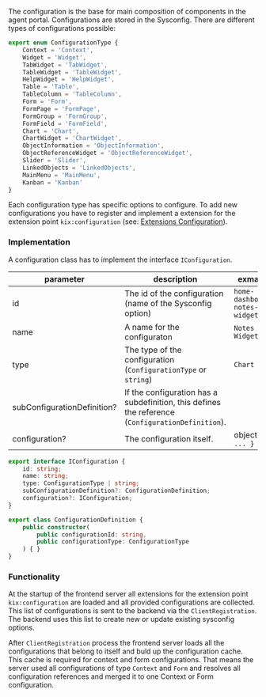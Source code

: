 The configuration is the base for main composition of components in the agent portal. Configurations are stored in the Sysconfig. There are different types of configurations possible:
```typescript
export enum ConfigurationType {
    Context = 'Context',
    Widget = 'Widget',
    TabWidget = 'TabWidget',
    TableWidget = 'TableWidget',
    HelpWidget = 'HelpWidget',
    Table = 'Table',
    TableColumn = 'TableColumn',
    Form = 'Form',
    FormPage = 'FormPage',
    FormGroup = 'FormGroup',
    FormField = 'FormField',
    Chart = 'Chart',
    ChartWidget = 'ChartWidget',
    ObjectInformation = 'ObjectInformation',
    ObjectReferenceWidget = 'ObjectReferenceWidget',
    Slider = 'Slider',
    LinkedObjects = 'LinkedObjects',
    MainMenu = 'MainMenu',
    Kanban = 'Kanban'
}
```
Each configuration type has specific options to configure. To add new configurations you have to register and implement a extension for the extension point `kix:configuration` (see: [Extensions Configuration](#kix_configuration)).

### Implementation
A configuration class has to implement the interface `IConfiguration`.

| parameter                   | description                                                                                       | exmaple                       |
| --------------------------- | ------------------------------------------------------------------------------------------------- | ----------------------------- |
| id                          | The id of the configuration (name of the Sysconfig option)                                        | `home-dashboard-notes-widget` |
| name                        | A name for the configuraton                                                                       | `Notes Widget`                |
| type                        | The type of the configuration (`ConfigurationType` or `string`)                                   | `Chart`                       |
| subConfigurationDefinition? | If the configuration has a subdefinition, this defines the reference (`ConfigurationDefinition`). |                               |
| configuration?              | The configuration itself.                                                                         | object `{ ... }`              |

```typescript
export interface IConfiguration {
    id: string;
    name: string;
    type: ConfigurationType | string;
    subConfigurationDefinition?: ConfigurationDefinition;
    configuration?: IConfiguration;
}

export class ConfigurationDefinition {
    public constructor(
        public configurationId: string,
        public configurationType: ConfigurationType
    ) { }
}
```

### Functionality

At the startup of the frontend server all extensions for the extension point `kix:configuration` are loaded and all provided configurations are collected. This list of configurations is sent to the backend via the `ClientRegistration`. The backend uses this list to create new or update existing sysconfig options.

After `ClientRegistration` process the frontend server loads all the configurations that belong to itself and buld up the configuration cache. This cache is required for context and form configurations. That means the server used all configurations of type `Context` and `Form` and resolves all configuration references and merged it to one Context or Form configuration.